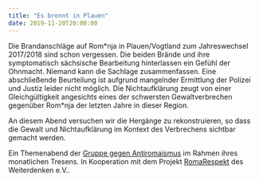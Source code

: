 ```yaml
---
title: "Es brennt in Plauen"
date: 2019-11-20T20:00:00
---
```


Die Brandanschläge auf Rom\*nja in Plauen/Vogtland zum Jahreswechsel 2017/2018 sind schon vergessen.
Die beiden Brände und ihre symptomatisch sächsische Bearbeitung hinterlassen ein Gefühl der Ohnmacht.
Niemand kann die Sachlage zusammenfassen. Eine abschließende Beurteilung ist aufgrund mangelnder Ermittlung
der Polizei und Justiz leider nicht möglich. Die Nichtaufklärung zeugt von einer Gleichgültigkeit angesichts
eines der schwersten Gewaltverbrechen gegenüber Rom\*nja der letzten Jahre in dieser Region.

An diesem Abend versuchen wir die Hergänge zu rekonstruieren, so dass die Gewalt und Nichtaufklärung im Kontext
des Verbrechens sichtbar gemacht werden.

Ein Themenabend der [Gruppe gegen Antiromaismus](https://gegenantiromaismus.org/) im Rahmen ihres monatlichen Tresens.
In Kooperation mit dem Projekt [RomaRespekt](https://www.weiterdenken.de/de/romarespektneu) des Weiterdenken e.V..
